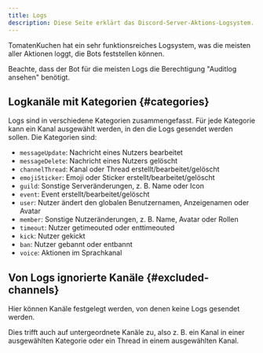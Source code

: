 ```yaml
---
title: Logs
description: Diese Seite erklärt das Discord-Server-Aktions-Logsystem.
---
```


TomatenKuchen hat ein sehr funktionsreiches Logsystem, was die meisten aller Aktionen loggt, die Bots feststellen können.

Beachte, dass der Bot für die meisten Logs die Berechtigung "Auditlog ansehen" benötigt.

## Logkanäle mit Kategorien {#categories}

Logs sind in verschiedene Kategorien zusammengefasst. Für jede Kategorie kann ein Kanal ausgewählt werden, in den die Logs gesendet werden sollen. Die Kategorien sind:

- `messageUpdate`: Nachricht eines Nutzers bearbeitet
- `messageDelete`: Nachricht eines Nutzers gelöscht
- `channelThread`: Kanal oder Thread erstellt/bearbeitet/gelöscht
- `emojiSticker`: Emoji oder Sticker erstellt/bearbeitet/gelöscht
- `guild`: Sonstige Serveränderungen, z. B. Name oder Icon
- `event`: Event erstellt/bearbeitet/gelöscht
- `user`: Nutzer ändert den globalen Benutzernamen, Anzeigenamen oder Avatar
- `member`: Sonstige Nutzeränderungen, z. B. Name, Avatar oder Rollen
- `timeout`: Nutzer getimeouted oder enttimeouted
- `kick`: Nutzer gekickt
- `ban`: Nutzer gebannt oder entbannt
- `voice`: Aktionen im Sprachkanal

## Von Logs ignorierte Kanäle {#excluded-channels}

Hier können Kanäle festgelegt werden, von denen keine Logs gesendet werden.

Dies trifft auch auf untergeordnete Kanäle zu, also z. B. ein Kanal in einer ausgewählten Kategorie oder ein Thread in einem ausgewählten Kanal.
